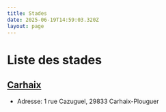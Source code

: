 ```yaml
---
title: Stades
date: 2025-06-19T14:59:03.320Z
layout: page
---
```


# Liste des stades


## [Carhaix](/stades/Carhaix/)
- Adresse: 1 rue Cazuguel, 29833 Carhaix-Plouguer


